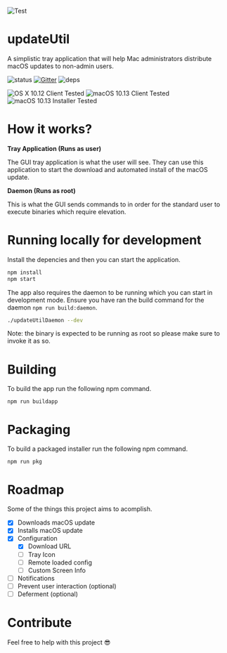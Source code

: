 ![Test](https://i.imgur.com/pSCbFES.png)
# updateUtil
A simplistic tray application that will help Mac administrators distribute macOS updates to non-admin users.

![status](https://travis-ci.org/Hacksore/updateUtil.svg?branch=master)
[![Gitter](https://img.shields.io/gitter/room/nwjs/nw.js.svg)](https://gitter.im/updateUtil/Lobby)
![deps](https://david-dm.org/hacksore/updateUtil.svg)

![OS X 10.12 Client Tested](https://img.shields.io/badge/OS%20X%2010.12-OK-brightgreen.svg)
![macOS 10.13 Client Tested](https://img.shields.io/badge/macOS%2010.13-OK-brightgreen.svg)
![macOS 10.13 Installer Tested](https://img.shields.io/badge/High%20Sierra%20Installer-OK-brightgreen.svg)

# How it works? 
**Tray Application (Runs as user)**

The GUI tray application is what the user will see. They can use this application to start the download and automated install of the macOS update.

**Daemon (Runs as root)**

This is what the GUI sends commands to in order for the standard user to execute binaries which require elevation.

# Running locally for development
Install the depencies and then you can start the application. 

``` bash
npm install
npm start
```

The app also requires the daemon to be running which you can start in development mode. Ensure you have ran the build command for the daemon `npm run build:daemon`.

```bash
./updateUtilDaemon --dev
```
Note: the binary is expected to be running as root so please make sure to invoke it as so.

# Building 
To build the app run the following npm command.

`npm run buildapp`

# Packaging 
To build a packaged installer run the following npm command.

`npm run pkg`

# Roadmap
Some of the things this project aims to acomplish.
- [x] Downloads macOS update
- [x] Installs macOS update
- [x] Configuration
	- [x] Download URL
	- [ ] Tray Icon
	- [ ] Remote loaded config
	- [ ] Custom Screen Info
- [ ] Notifications
- [ ] Prevent user interaction (optional)
- [ ] Deferment (optional)

# Contribute 
Feel free to help with this project 😎
